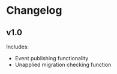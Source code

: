# Changelog

## v1.0

Includes:

- Event publishing functionality
- Unapplied migration checking function
